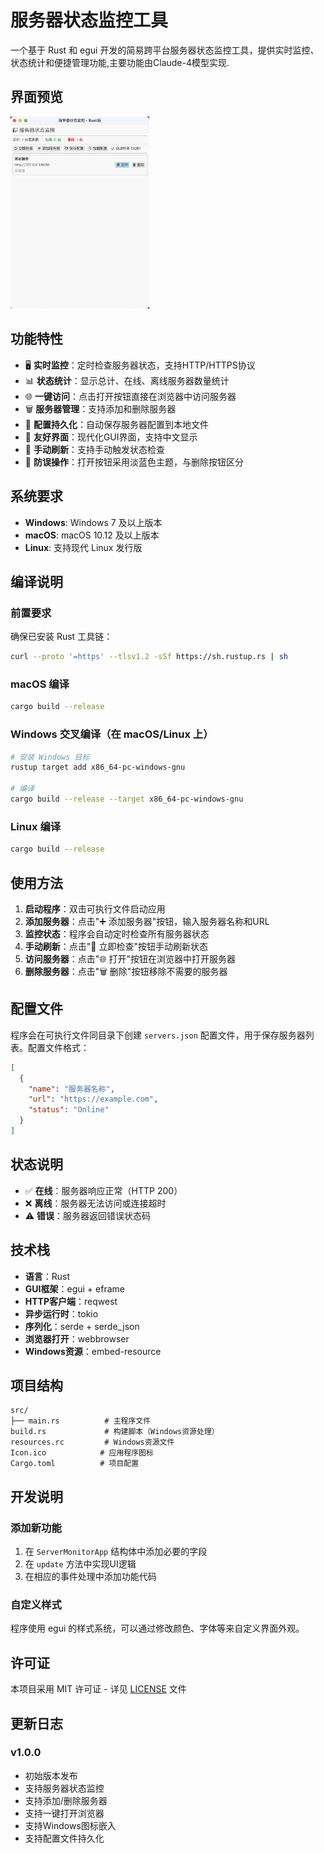 # 服务器状态监控工具

一个基于 Rust 和 egui 开发的简易跨平台服务器状态监控工具，提供实时监控、状态统计和便捷管理功能,主要功能由Claude-4模型实现.

## 界面预览

<img src=".//view.png" alt="view" style="zoom:30%;" />

## 功能特性

- 🖥 **实时监控**：定时检查服务器状态，支持HTTP/HTTPS协议
- 📊 **状态统计**：显示总计、在线、离线服务器数量统计
- 🌐 **一键访问**：点击打开按钮直接在浏览器中访问服务器
- 🗑 **服务器管理**：支持添加和删除服务器
- 💾 **配置持久化**：自动保存服务器配置到本地文件
- 🎨 **友好界面**：现代化GUI界面，支持中文显示
- 🔄 **手动刷新**：支持手动触发状态检查
- 🎯 **防误操作**：打开按钮采用淡蓝色主题，与删除按钮区分

## 系统要求

- **Windows**: Windows 7 及以上版本
- **macOS**: macOS 10.12 及以上版本
- **Linux**: 支持现代 Linux 发行版

## 编译说明

### 前置要求

确保已安装 Rust 工具链：
```sh
curl --proto '=https' --tlsv1.2 -sSf https://sh.rustup.rs | sh
```

### macOS 编译
```sh
cargo build --release
```

### Windows 交叉编译（在 macOS/Linux 上）
```sh
# 安装 Windows 目标
rustup target add x86_64-pc-windows-gnu

# 编译
cargo build --release --target x86_64-pc-windows-gnu
```

### Linux 编译
```sh
cargo build --release
```

## 使用方法

1. **启动程序**：双击可执行文件启动应用
2. **添加服务器**：点击"➕ 添加服务器"按钮，输入服务器名称和URL
3. **监控状态**：程序会自动定时检查所有服务器状态
4. **手动刷新**：点击"🔄 立即检查"按钮手动刷新状态
5. **访问服务器**：点击"🌐 打开"按钮在浏览器中打开服务器
6. **删除服务器**：点击"🗑 删除"按钮移除不需要的服务器

## 配置文件

程序会在可执行文件同目录下创建 `servers.json` 配置文件，用于保存服务器列表。配置文件格式：

```json
[
  {
    "name": "服务器名称",
    "url": "https://example.com",
    "status": "Online"
  }
]
```

## 状态说明

- ✅ **在线**：服务器响应正常（HTTP 200）
- ❌ **离线**：服务器无法访问或连接超时
- ⚠ **错误**：服务器返回错误状态码

## 技术栈

- **语言**：Rust
- **GUI框架**：egui + eframe
- **HTTP客户端**：reqwest
- **异步运行时**：tokio
- **序列化**：serde + serde_json
- **浏览器打开**：webbrowser
- **Windows资源**：embed-resource

## 项目结构

```
src/
├── main.rs          # 主程序文件
build.rs             # 构建脚本（Windows资源处理）
resources.rc         # Windows资源文件
Icon.ico            # 应用程序图标
Cargo.toml          # 项目配置
```

## 开发说明

### 添加新功能

1. 在 `ServerMonitorApp` 结构体中添加必要的字段
2. 在 `update` 方法中实现UI逻辑
3. 在相应的事件处理中添加功能代码

### 自定义样式

程序使用 egui 的样式系统，可以通过修改颜色、字体等来自定义界面外观。

## 许可证

本项目采用 MIT 许可证 - 详见 [LICENSE](LICENSE) 文件



## 更新日志

### v1.0.0
- 初始版本发布
- 支持服务器状态监控
- 支持添加/删除服务器
- 支持一键打开浏览器
- 支持Windows图标嵌入
- 支持配置文件持久化
